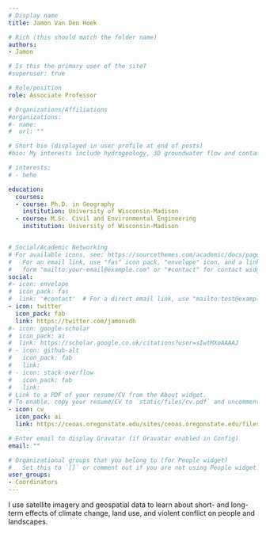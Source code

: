 ```yaml
---
# Display name
title: Jamon Van Den Hoek

# Rich (this should match the folder name)
authors:
- Jamon

# Is this the primary user of the site?
#superuser: true

# Role/position
role: Associate Professor

# Organizations/Affiliations
#organizations:
#- name: 
#  url: ""

# Short bio (displayed in user profile at end of posts)
#bio: My interests include hydrogeology, 3D groundwater flow and contaminant transport simulation, data science and web technologies, and building simple solutions to complex problems.

# interests:
# - hehe

education:
  courses:
  - course: Ph.D. in Geography
    institution: University of Wisconsin-Madison
  - course: M.Sc. Civil and Environmental Engineering
    institution: University of Wisconsin-Madison


# Social/Academic Networking
# For available icons, see: https://sourcethemes.com/academic/docs/page-builder/#icons
#   For an email link, use "fas" icon pack, "envelope" icon, and a link in the
#   form "mailto:your-email@example.com" or "#contact" for contact widget.
social:
#- icon: envelope
#  icon_pack: fas
#  link: '#contact'  # For a direct email link, use "mailto:test@example.org".
- icon: twitter
  icon_pack: fab
  link: https://twitter.com/jamonvdh
#- icon: google-scholar
#  icon_pack: ai
#  link: https://scholar.google.co.uk/citations?user=sIwtMXoAAAAJ
# - icon: github-alt
#   icon_pack: fab
#   link: 
# - icon: stack-overflow
#   icon_pack: fab
#   link: 
# Link to a PDF of your resume/CV from the About widget.
# To enable, copy your resume/CV to `static/files/cv.pdf` and uncomment the lines below.
- icon: cv
  icon_pack: ai
  link: https://ceoas.oregonstate.edu/sites/ceoas.oregonstate.edu/files/vandenhoek_cv_2022-6_0.pdf

# Enter email to display Gravatar (if Gravatar enabled in Config)
email: ""

# Organizational groups that you belong to (for People widget)
#   Set this to `[]` or comment out if you are not using People widget.
user_groups:
- Coordinators
---
```


I use satellite imagery and geospatial data to learn about short- and long-term effects of climate change, land use, and violent conflict on people and landscapes.
